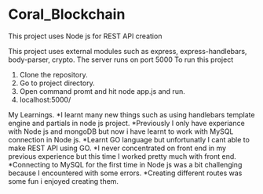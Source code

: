 # Coral_Blockchain

This project uses Node js for REST API creation

This project uses external modules such as express, express-handlebars, body-parser, crypto.
The server runs on port 5000
To run this project
1. Clone the repository.
2. Go to project directory.
3. Open command promt and hit node app.js and run.
4. localhost:5000/

My Learnings.
  *I learnt many new things such as using handlebars template engine and partials in node js project.
  *Previously I only have experiance with Node js and mongoDB but now i have learnt to work with MySQL connection in Node js.
  *Learnt GO language but unfortunatly I cant able to make REST API using GO.
  *I never concentrated on front end in my previous experience but this time I worked pretty much with front end.
  *Connecting to MySQL for the first time in Node js was a bit challenging because I encountered with some errors.
  *Creating different routes was some fun i enjoyed creating them.
  
